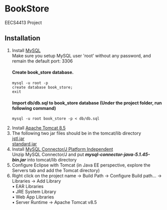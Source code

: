# BookStore
EECS4413 Project

## Installation
1. Install [MySQL](https://dev.mysql.com/downloads/mysql/)
   <br>Make sure you setup MySQL user 'root' without any password, and remain the default port: 3306
   #### Create book_store database.
       mysql -u root -p
       create database book_store; 
       exit
   #### Import db/db.sql to book_store database (Under the project folder, run following command)
       mysql -u root book_store -p < db/db.sql
2. Install [Apache Tomcat 8.5](https://tomcat.apache.org/tomcat-8.5-doc/index.html)
3. The following two jar files should be in the tomcat/lib directory
   <br>[jstl.jar](https://stackoverflow.com/questions/292914/wherecan-i-download-jstl-jar)
   <br>[standard.jar](https://tomcat.apache.org/taglibs/standard/)
4. Install [MySQL Connector/J Platform Independent](https://dev.mysql.com/downloads/connector/j/)
   <br> Unzip MySQL Connector/J and put <b><i>mysql-connector-java-5.1.45-bin.jar</i></b> into tomcat/lib directory
5. Configure Eclipse with Tomcat (in Java EE perspective, explore the Servers tab and add the Tomcat directory)
6. Right click on the project name -> Build Path -> Configure Build path... -> Libraries -> Add Library
    <br>• EAR Libraries
    <br>• JRE System Library
    <br>• Web App Libraries
    <br>• Server Runtime -> Apache Tomcat v8.5
